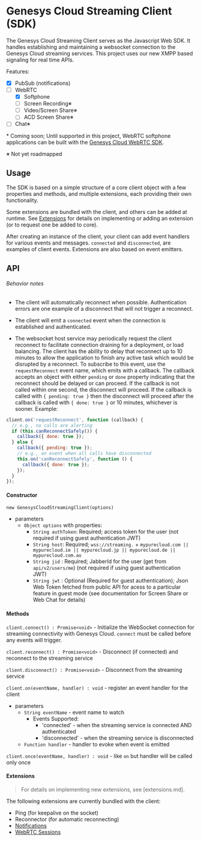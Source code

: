 # Genesys Cloud Streaming Client (SDK)

The Genesys Cloud Streaming Client serves as the Javascript Web SDK. It handles
establishing and maintaining a websocket connection to the Genesys Cloud streaming
services. This project uses our new XMPP based signaling for real time APIs.

Features:

- [x] PubSub (notifications)
- [ ] WebRTC
    - [x] Softphone
    - [ ] Screen Recording※
    - [ ] Video/Screen Share※
    - [ ] ACD Screen Share※
- [ ] Chat※

\* Coming soon; Until supported in this project, WebRTC softphone applications can be built with
the [Genesys Cloud WebRTC SDK](https://github.com/mypurecloud/genesys-cloud-webrtc-sdk).

※ Not yet roadmapped

## Usage

The SDK is based on a simple structure of a core client object with a few properties
and methods, and multiple extensions, each providing their own functionality.

Some extensions are bundled with the client, and others can be added at runtime.
See [Extensions](extensions.md) for details on implementing or adding an extension (or to
  request one be added to core).

After creating an instance of the client, your client can add event handlers for
various events and messages. `connected` and `disconnected`, are examples
of client events. Extensions are also based on event emitters.

## API

###### Behavior notes

- The client will automatically reconnect when possible. Authentication errors are
one example of a disconnect that will not trigger a reconnect.

- The client will emit a `connected` event when the connection is established and
authenticated.

- The websocket host service may periodically request the client reconnect to facilitate connection
draining for a deployment, or load balancing. The client has the ability to delay that reconnect up
to 10 minutes to allow the application to finish any active task which would be disrupted by a reconnect.
To subscribe to this event, use the `requestReconnect` event name, which emits with a callback. The
callback accepts an object with either `pending` or `done` property indicating that the reconnect should
be delayed or can proceed. If the callback is not called within one second, the disconnect will proceed.
If the callback is called with `{ pending: true }` then the disconnect will proceed after the callback
is called with `{ done: true }` or 10 minutes, whichever is sooner. Example:

```js
client.on('requestReconnect', function (callback) {
  // e.g., no calls are alerting
  if (this.canReconnectSafely()) {
    callback({ done: true });
  } else {
    callback({ pending: true });
    // e.g., an event when all calls have disconnected
    this.on('canReconnectSafely', function () {
      callback({ done: true });
    });
  }
});
```

#### Constructor

`new GenesysCloudStreamingClient(options)`

- parameters
  - `Object options` with properties:
    - `String authToken`: Required; access token for the user (not required if using guest authentication JWT)
    - `String host`: Required; `wss://streaming.` + `mypurecloud.com || mypurecloud.ie ||
        mypurecloud.jp || mypurecloud.de || mypurecloud.com.au`
    - `String jid` : Required; JabberId for the user (get from `api/v2/users/me`) (not required if using guest authentication JWT)
    - `String jwt` : Optional (Required for guest authentication); Json Web Token fetched from public API for acess
        to a particular feature in guest mode (see documentation for Screen Share or Web Chat for details)

#### Methods

`client.connect() : Promise<void>` - Initialize the WebSocket connection for streaming
connectivity with Genesys Cloud. `connect` must be called before any events will trigger.

`client.reconnect() : Promise<void>` - Disconnect (if connected) and reconnect to
the streaming service

`client.disconnect() : Promise<void>` - Disconnect from the streaming
service

`client.on(eventName, handler) : void` - register an event handler for the client

- parameters
  - `String eventName` - event name to watch
      - Events Supported:
        - 'connected' - when the streaming service is connected AND authenticated
        - 'disconnected' - when the streaming service is disconnected
  - `Function handler` - handler to evoke when event is emitted

`client.once(eventName, handler) : void` - like `on` but handler will be called only once

#### Extensions

> For details on implementing new extensions, see [extensions.md].

The following extensions are currently bundled with the client:

 - Ping (for keepalive on the socket)
 - Reconnector (for automatic reconnecting)
 - [Notifications](notifications.md)
 - [WebRTC Sessions](webrtc-sessions.md)

